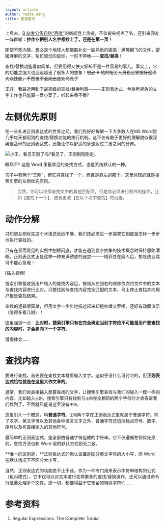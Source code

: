 ```yaml
---
layout: article
author: Yedda Wang
title: 普通查找
---
```


上月末，[B 站发公告自称“百度”](https://mp.weixin.qq.com/s/C0ekDnxNUECF-eiRVVSRdA)的新闻登上热搜，不仅被央视点了名，还引来网友一阵群嘲：**抄作业把别人名字都抄上了，还是在第一页！**

即使不知内情，想必是个地球人都能脑补出一副熟悉的画面：满屏翻飞的文件，密密麻麻的文字，匆忙晃动的鼠标，一刻不停地——**查找/替换**！

查找/替换功能看似简单，但要用得又快又好却不是一件容易的事儿。事实上，它的功能之强大也远远超出了很多人的想象！~~想必 B 站的相关人员也没掌握好这项大众技能，不然也不会闹出这处乌龙了~~

正好，我最近用到了最高级的查找/替换利器———正则表达式。今后再紧急的文字工作也只能算一盘小菜了，听起来香不香? 

# 左侧优先原则

在一头扎进正则表达式的世界之前，我们先好好拆解一下大多数人在MS Word里几乎每天都用到的查找/替换功能的执行机制。这不仅有助于更好的理解貌似很深奥很乱码的正则表达式，还能让你以舒适的步速迈过二者之间的分界。

![小王，看见王刚了吗?看见了，王刚刚刚刚走。](https://mmbiz.qpic.cn/mmbiz_jpg/h11VMG8jwaf9Z25uFeiaa8hTmc3TAranDIriaBbibgKZrtd0mkUib0kGbhBVKFwfs2DvQzibu9e131HZXOgDVIUunpQ/0?wx_fmt=jpeg)

眼熟不? 这是 Word 里最常见的查找方式，也是系统默认的一种。

句子中有两个“王刚”，但它只查找了一个，而且是靠左的那个。这里体现的就是搜索引擎的左侧优先原则。

> 当然，你可以继续查找文中的其他匹配项，但是你必须进行额外的操作，比如【查找下一个】、或者更改【在以下项中查找】的设置。

# 动作分解

只知道左侧优先这个术语还远远不够，我们还必须进一步探究它到底是怎样一步步地执行查找的。

只有在显而易见的实例中刨根问底，才能在遇到复杂抽象的技术概念时保持思路清晰。正则表达式正是这样一种充满诱惑的迷宫———精彩总在磨人后，想吃热豆腐可不能心急哦！

[插入视频]

搜索引擎接收到用户输入的查找内容后，按照从左到右的顺序依次将文件中的文本与查找内容进行比对。只要找到与查找内容完全匹配的文本，马上停止查找并向用户报告查找结果。

查找的逻辑很简单，但用文字一步步地描述起来却是枯燥又罗嗦。还好有动画演示（值得多看几眼）！

这里强调一点：**比对时，搜索引擎只有在完全确定当前字符绝不可能是用户要查找的内容时，才会移向下一个字符**。

慢慢体会……

# 查找内容

要进行查找，首先要在查找文本框里输入文字。这似乎没什么可讨论的，但**正则表达式恰恰就是在这里大作文章的**。

通常，我们会直接输入想要查找的文字，让搜索引擎查找与我们的输入一模一样的内容。比如输入```王刚```，搜索引擎只有找到与```王刚```完全相同的两个字符时才会告诉我们找到了，不然就只能说这里没有```王刚```。

这里引入一个概念，叫**普通字符**。```王刚```两个字在正则表达式里就属于普通字符。除了汉字、英文字母以及其他各种语言文字之外，普通字符还包括标点符号、数字、序号以及可直接输入的其他符号。

最简单的正则表达式，是全部由普通字符组成的字符串。它不仅遵循左侧优先原则，查找方法也和 Word 里的默认方式别无二致。

**唯一的区别是，**正则表达式的默认设置是区分英文字母的大小写，而 Word 在默认情况下不区分大小写。

当然，正则表达式的功能绝不止于此。作为一种专门用来表示字符串结构的公式（也叫模式），它不仅可以对文本进行花样繁多的查找/替换操作，还可以通过命令行批量处理多个文件。这一切，都要得益于它预留的特殊字符们……

# 参考资料

1. Regular Expressions: The Complete Turoial

